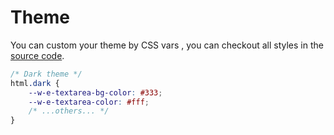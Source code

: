 # Theme

You can custom your theme by CSS vars , you can checkout all styles in the [source code](https://github.com/wangeditor-team/wangEditor/blob/master/packages/editor/src/assets/index.less).

```css
/* Dark theme */
html.dark {
    --w-e-textarea-bg-color: #333;
    --w-e-textarea-color: #fff;
    /* ...others... */
}
```
